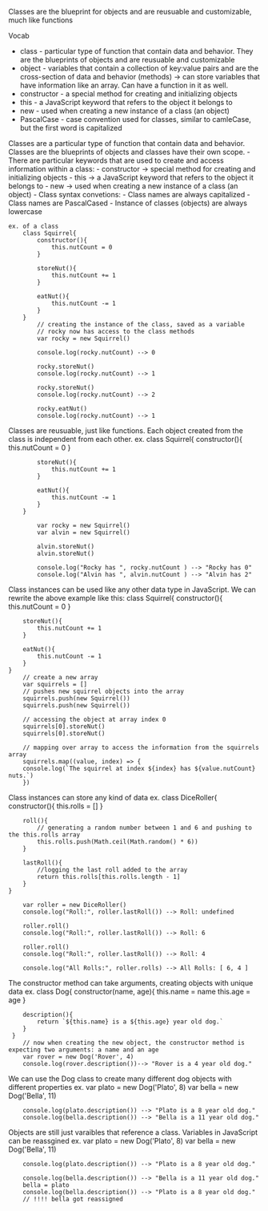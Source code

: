 Classes are the blueprint for objects and are reusuable and customizable, much like functions

Vocab
- class - particular type of function that contain data and behavior.  They are the blueprints of objects and are reusuable and customizable
- object - variables that contain a collection of key:value pairs and are the cross-section of data and behavior (methods) -> can store variables that have information like an array.  Can have a function in it as well.
- constructor - a special method for creating and initializing objects
- this - a JavaScript keyword that refers to the object it belongs to
- new - used when creating a new instance of a class (an object)
- PascalCase - case convention used for classes, similar to camleCase, but the first word is capitalized

Classes are a particular type of function that contain data and behavior.  Classes are the blueprints of objects and classes have their own scope.
    - There are particular keywords that are used to create and access information within a class:
        - constructor -> special method for creating and initializing objects
        - this -> a JavaScript keyword that refers to the object it belongs to
        - new -> used when creating a new instance of a class (an object)
    - Class syntax convetions:
        - Class names are always capitalized
        - Class names are PascalCased
        - Instance of classes (objects) are always lowercase
    
    ex. of a class
        class Squirrel{
            constructor(){
                this.nutCount = 0
            }

            storeNut(){
                this.nutCount += 1
            }

            eatNut(){
                this.nutCount -= 1
            }
        }
            // creating the instance of the class, saved as a variable
            // rocky now has access to the class methods
            var rocky = new Squirrel()

            console.log(rocky.nutCount) --> 0

            rocky.storeNut()
            console.log(rocky.nutCount) --> 1

            rocky.storeNut()
            console.log(rocky.nutCount) --> 2

            rocky.eatNut()
            console.log(rocky.nutCount) --> 1

Classes are reusuable, just like functions.  Each object created from the class is independent from each other.
    ex.
        class Squirrel{
            constructor(){
                this.nutCount = 0
            }

            storeNut(){
                this.nutCount += 1
            }

            eatNut(){
                this.nutCount -= 1
            }
        }

            var rocky = new Squirrel()
            var alvin = new Squirrel()

            alvin.storeNut()
            alvin.storeNut()

            console.log("Rocky has ", rocky.nutCount ) --> "Rocky has 0"
            console.log("Alvin has ", alvin.nutCount ) --> "Alvin has 2"

Class instances can be used like any other data type in JavaScript.  We can rewrite the above example like this:
    class Squirrel{
        constructor(){
            this.nutCount = 0
        }

        storeNut(){
            this.nutCount += 1
        }

        eatNut(){
            this.nutCount -= 1
        }
    }
        // create a new array
        var squirrels = []
        // pushes new squirrel objects into the array
        squirrels.push(new Squirrel())
        squirrels.push(new Squirrel())

        // accessing the object at array index 0
        squirrels[0].storeNut()
        squirrels[0].storeNut()

        // mapping over array to access the information from the squirrels array
        squirrels.map((value, index) => {
        console.log(`The squirrel at index ${index} has ${value.nutCount} nuts.`)
        })

Class instances can store any kind of data
    ex.
    class DiceRoller{
        constructor(){
            this.rolls = []
        }

        roll(){
            // generating a random number between 1 and 6 and pushing to the this.rolls array
            this.rolls.push(Math.ceil(Math.random() * 6))
        }

        lastRoll(){
            //logging the last roll added to the array
            return this.rolls[this.rolls.length - 1]
        }
    }

        var roller = new DiceRoller()
        console.log("Roll:", roller.lastRoll()) --> Roll: undefined

        roller.roll()
        console.log("Roll:", roller.lastRoll()) --> Roll: 6

        roller.roll()
        console.log("Roll:", roller.lastRoll()) --> Roll: 4

        console.log("All Rolls:", roller.rolls) --> All Rolls: [ 6, 4 ]

The constructor method can take arguments, creating objects with unique data
    ex.
    class Dog{
        constructor(name, age){
            this.name = name
            this.age = age
        }

        description(){
            return `${this.name} is a ${this.age} year old dog.`
        }
     }
        // now when creating the new object, the constructor method is expecting two arguments: a name and an age
        var rover = new Dog('Rover', 4)
        console.log(rover.description())--> "Rover is a 4 year old dog."

We can use the Dog class to create many different dog objects with different properties
    ex.
        var plato = new Dog('Plato', 8)
        var bella = new Dog('Bella', 11)

        console.log(plato.description()) --> "Plato is a 8 year old dog."
        console.log(bella.description()) --> "Bella is a 11 year old dog."


Objects are still just varaibles that reference a class.  Variables in JavaScript can be reassgined
    ex.
        var plato = new Dog('Plato', 8)
        var bella = new Dog('Bella', 11)

        console.log(plato.description()) --> "Plato is a 8 year old dog."

        console.log(bella.description()) --> "Bella is a 11 year old dog."
        bella = plato
        console.log(bella.description()) --> "Plato is a 8 year old dog."
        // !!!! bella got reassigned